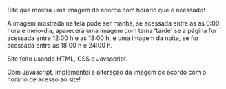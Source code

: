 Site que mostra uma imagem de acordo com horário que é acessado!

A imagem mostrada na tela pode ser manha, se acessada entre as  as 0:00 hora e meio-dia, 
aparecerá uma imagem com tema 'tarde' se a página for acessada entre 12:00 h e as 18:00 h, 
e uma imagem da noite, se for acessada entre as 18:00 h e 24:00 h.

Site feito usando HTML, CSS e Javascript. 

Com Javascript, implementei a alteração da imagem de acordo com o horário de acesso ao site!
